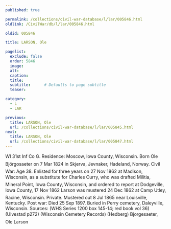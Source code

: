 ```yaml
---
published: true

permalink: /collections/civil-war-database/l/lar/005846.html
oldlink: /CivilWar/db/l/lar/005846.html

oldid: 005846

title: LARSON, Ole

pagelist:
  exclude: false
  order: 5846
  image: 
  alt:
  caption:
  title:
  subtitle:      # Defaults to page subtitle
  teaser:

category: 
  - L 
  - LAR

previous:
  title: LARSON, Ole
  url: /collections/civil-war-database/l/lar/005845.html  
next:
  title: LARSON, Ole
  url: /collections/civil-war-database/l/lar/005847.html   
---
```

WI 31st Inf Co G. Residence: Moscow, Iowa County, Wisconsin. Born &#147;Ole Bj&ouml;rgosaeter&#148; on 7 Mar 1824 in Skjerva, Jevnaker, Hadeland, Norway. Civil War: Age 38. Enlisted for three years on 27 Nov 1862 at Madison, Wisconsin, as a substitute for Charles Curry, who was &#147;drafted Militia, Mineral Point, Iowa County, Wisconsin, and ordered to report at Dodgeville, Iowa County, 17 Nov 1862&#148; Larson was mustered 24 Dec 1862 at Camp Utley, Racine, Wisconsin. Private. Mustered out 8 Jul 1865 near Louisville, Kentucky. Post war: Died 25 Sep 1897. Buried in Perry cemetery, Daleyville, Wisconsin. Sources: (WHS Series 1200 box 145-14; red book vol 36) (Ulvestad p272) (Wisconsin Cemetery Records) (Hedberg) &#147;Bjorgesaeter, Ole Larson&#148;